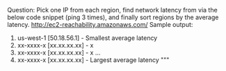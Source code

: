 Question:
Pick one IP from each region, find network latency from via the below code snippet
(ping 3 times), and finally sort regions by the average latency.
http://ec2-reachability.amazonaws.com/
Sample output:
1. us-west-1 [50.18.56.1] - Smallest average latency
2. xx-xxxx-x [xx.xx.xx.xx] - x
3. xx-xxxx-x [xx.xx.xx.xx] - x
...
15. xx-xxxx-x [xx.xx.xx.xx] - Largest average latency
"""
